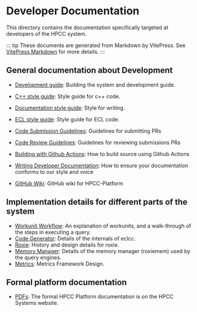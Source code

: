 # Developer Documentation

This directory contains the documentation specifically targeted at developers of the HPCC system.  

::: tip
These documents are generated from Markdown by VitePress.  See [VitePress Markdown](https://vitepress.vuejs.org/guide/markdown) for more details.
:::

## General documentation about Development

- [Development guide](Development.md): Building the system and development guide.
- [C++ style guide](StyleGuide.md): Style guide for c++ code.
- [Documentation style guide](/devdoc/docs/HPCCStyleGuide.md): Style for writing.

- [ECL style guide](/ecllibrary/StyleGuide.md): Style guide for ECL code.

- [Code Submission Guidelines](CodeSubmissions.md):  Guidelines for submitting PRs
- [Code Review Guidelines](CodeReviews.md):  Guidelines for reviewing submissions PRs
- [Building with Github Actions](UserBuildAssets.md): How to build source using Github Actions
- [Writing Developer Documentation](/devdoc/docs/ContributeDocs.md): How to ensure your documentation conforms to our style and voice

- [GitHub Wiki](https://github.com/hpcc-systems/HPCC-Platform/wiki):  GitHub wiki for HPCC-Platform

## Implementation details for different parts of the system

- [Workunit Workflow](Workunits.md): An explanation of workunits, and a walk-through of the steps in executing a query.
- [Code Generator](CodeGenerator.md): Details of the internals of eclcc.
- [Roxie](roxie.md): History and design details for roxie.
- [Memory Manager](MemoryManager.md): Details of the memory manager (roxiemem) used by the query engines.
- [Metrics](Metrics.md): Metrics Framework Design.

## Formal platform documentation

- [PDFs](https://hpccsystems.com/training/documentation/all/): The formal HPCC Platform documentation is on the HPCC Systems website.
